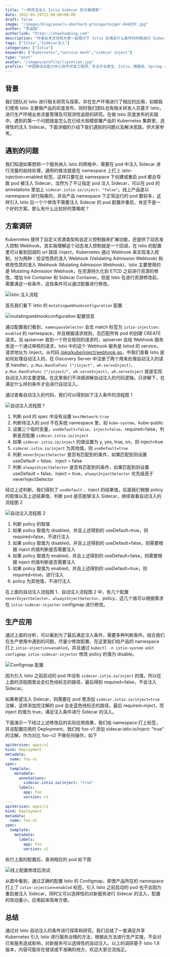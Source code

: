 ```yaml
---
title: "一种灵活注入 Istio Sidecar 的方案探索"
date: 2022-05-29T12:00:00+08:00
draft: false
image: "/images/blog/pexels-eberhard-grossgasteiger-844297.jpg"
author: "李运田"
authorlink: "https://zhaohuabing.com"
description: "作者在本文将和大家一起探讨下 Istio 在满足什么条件的时候进行 Sidecar 的注入，介绍使用 Istio 进行 Sidecar 注入时的一些配置及生产应用"
tags: ["Istio","Sidecar注入"]
categories: ["Istio"]
keywords: ["Kubernetes","service mesh","sidecar inject"]
type: "post"
avatar: "/images/profile/liyuntian.jpg"
profile: "中国移动云能力中心软件开发工程师，专注于云原生、Istio、微服务、Spring Cloud 等领域。"
---
```


## 背景

我们团队对 Istio 进行相关研究与探索，并在生产环境进行了相应的应用，初期我们使用 Istio 主要做产品的灰度发布，同时我们团队也有相关研发人员基于 Istio，进行生产环境业务流量管理及可观测性追踪的研究。在做 Istio 灰度发布的实践中，遇到的第一个问题就是怎么在已经大规模部署产品的 Kubernetes 集群里，选择性的注入 Sidecar。下面详细的介绍下我们遇到的问题以及解决思路，供大家参考。

## 遇到的问题

我们知道如果想把一个服务纳入 Istio 的网格中，需要在 pod 中注入 Sidecar 进行流量的劫持处理，通用的做法就是在 namespace 上打上 istio-injection=enabled 标签，这样只要在此 namespace 下创建或重启 pod 都会导致 pod 被注入 Sidecar，当然为了不让指定 pod 注入 Sidecar，可以在 pod 的 annotations 里加上 `sidecar.istio.io/inject: "false"`。线上产品是以 namespace 进行隔离的，并且产品 namespace 下正常运行的 pod 数较多，这样引入 Istio 后一个个修改不需要注入 Sidecar 的 pod 配置并重启，肯定不是一个好的方案。那么有什么比较好的策略呢？

## 方案调研

Kubernetes 提供了自定义资源类型和自定义控制器来扩展功能，还提供了动态准入控制 Webhook，其实我理解这个动态准入控制就是一个回调，在 Istio 的配置里可以看到回调的 url 路径 /inject，Kubernetes 通过 Webhook 来实现准入控制，分为两种：验证性质的准入 Webhook (Validating Admission Webhook) 和修改性质的准入 Webhook (Mutating Admission Webhook)，Istio 主要使用的是 Mutating Admission Webhook，在资源持久化到 ETCD 之前进行资源的修改，增加 Init Container 和 Sidecar Container。但是 Istio 在进行资源修改前，需要满足一些条件，这些条件可以通过配置进行修改。


![Istio 注入流程](inject.jpg)


首先我们看下 Istio 的 `mutatingwebhookconfiguration` 配置


![mutatingwebhookconfiguration 配置信息](webhook.jpg)


通过配置我们看到，`namespaceSelector` 会去 match 标签为 `istio-injection: enabled` 的 namespace，并且根据请求规则，去匹配所有 pod 的创建 CREATE 请求。当 apiserver 收到一个符合规则的请求时，apiserver 会给 Webhook 服务发送一个通过审核的请求，Istio 中的这个 Webhook 服务是 Istiod 的 service，请求地址为 /inject。从代码 [/pkg/kube/inject/webhook.go](https://github.com/istio/istio/blob/release-1.8/pkg/kube/inject/webhook.go)，中我们查看 Istio 是如何处理自动注入的，在 Discovery Server 中注册了两个用来处理自动注入的请求 handler，`p.Mux.HandleFunc ("/inject", wh.serveInject)`、`p.Mux.HandleFunc ("/inject/", wh.serveInject)`，`wh.serveInject` 就是实现自动注入的主要逻辑。在这里我们不详细讲解自动注入的代码逻辑。只讲解下，在满足什么样的条件才会进行自动注入。

通过查看自动注入的代码，我们可以得到如下注入条件的流程图 1


![自动注入流程图 1](image1.jpg)


1. 判断 pod 的 spec 中没有设置 `hostNetwork:true`
2. 判断待注入的 pod 不在系统 namespace 里，如 `kube-system`、kube-public
3. 设置三个临时变量，`useDefault=false`、`inject=false`、required=false，判断是否配置 `sidecar.istio.io/inject`
4. 如果 `sidecar.istio.io/inject` 的值设置为 y, yes, true, on，则 inject=true
5. `sidecar.istio.io/inject` 为其他值，则 `useDefault=true`
6. 判断 `neverInjectSelector` 是否有匹配到的条件，如果匹配到则设置 useDefault = false、inject = false
7. 判断 `alwaysInjectSelector` 是否有匹配到的条件，如果匹配到则设置 useDefault = false、inject = true，`alwaysInjectSelector` 优先级高于 neverInjectSelector

经过上述判断，我们得到了 `useDefault` 、inject 的结果值，后面我们根据 policy 的取值以及上述结果值，判断 pod 是否能够注入 Sidecar，继续查看自动注入的流程图 2


![自动注入流程图 2](image2.jpg)


1. 判断 policy 的取值
2. 如果 policy 取值为 disabled，并且上述得到的 useDefault=true，则 required=false，不进行注入
3. 如果 policy 取值为 disabled，并且上述得到的 useDefault=false，则需要根据 inject 的值判断是否需要注入
4. 如果 policy 取值为 enabled，并且上述得到的 useDefault=false，则需要根据 inject 的值判断是否需要注入
5. 如果 policy 取值为 enabled，并且上述得到的 useDefault=true，则 required=true，进行注入
6. policy 为其他值，不进行注入

在上面的自动注入流程图 1、自动注入流程图 2 中，有几个配置 `neverInjectSelector`、`alwaysInjectSelector`、policy，这几个值可以根据需求在 `istio-sidecar-injector` configmap 进行修改。

## 生产应用

通过上面的分析，可以看到为了最后满足注入条件，需要多种判断条件。结合我们在生产使用中遇到的问题，尽量少修改配置，在这里我们给产品的 namespace 打上 `istio-injection=enabled`，并且通过 `kubectl -n istio-system edit configmap istio-sidecar-injector` 修改 policy 的值为 disable。

![Configmap 配置](Configmap.jpg)


因为引入 Istio 之前启动的 pod 中没有 `sidecar.istio.io/inject` 的值，所以在上面的流程图里会走红色线标志的路径，最后得到 required=false，不会注入 Sidecar。

如果希望注入 Sidecar，则需要在 pod 里添加 `sidecar.istio.io/inject=true` 注解，这样添加完注解的 pod 会走蓝色线标志的路径，最后 required=inject，而 inject 的值为 true，满足注入条件进行 Sidecar 的注入。

下面演示一下经过上述修改后的实际应用效果，我们给 namespace 打上标签，并且配置应用的 Deployment，我们给 foo-v1 添加 sidecar.istio.io/inject: "true" 的注解，作为对比 foo-v2 不做任何操作，如下

```yaml
apiVersion: apps/v1
kind: Deployment
metadata:
  name: foo-v1
spec:
  template:
    metadata:
      annotations:
        sidecar.istio.io/inject: "true"
      labels:
        app: foo
        version: v1
---
apiVersion: apps/v1
kind: Deployment
metadata:
  name: foo-v2
spec:
  template:
    metadata:
      labels:
        app: foo
        version: v2
```

执行上面的配置后，查询相应的 pod 如下图


![线上配置修改后测试](test.jpg)


从图中看到，通过正确的配置 Istio 的 Configmap，即使产品所在的 namespace 打上了 `istio-injection=enabled` 标签，引入 Istio 之前启动的 pod 也不会因为重启被注入 Sidecar，同时又可以选择性的对新服务进行 Sidecar 的注入，配置的改动量小，应用起来简单方便。

## 总结

通过对 Istio 自动注入的条件进行探索和研究，我们总结了一套满足共享 Kubernetes 引入 Istio 进行服务治理的方法，根据此方法进行生产实施，不会对已有服务造成影响，对新服务可以选择性的自动注入。以上的调研基于 Istio 1.8 版本，内容可能存在错误或不准确的地方，欢迎大家交流指正。
